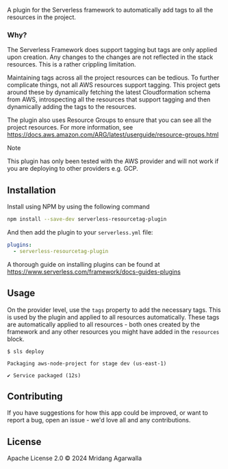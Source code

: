 A plugin for the Serverless framework to automatically add tags to
all the resources in the project.

### Why?

The Serverless Framework does support tagging but tags are only applied
upon creation. Any changes to the changes are not reflected in the stack
resources. This is a rather crippling limitation.

Maintaining tags across all the project resources can be tedious.
To further complicate things, not all AWS resources support tagging.
This project gets around these by dynamically fetching the latest
Cloudformation schema from AWS, introspecting all the resources that
support tagging and then dynamically adding the tags to the
resources.

The plugin also uses Resource Groups to ensure that you can see
all the project resources. For more information, see
https://docs.aws.amazon.com/ARG/latest/userguide/resource-groups.html

> [!NOTE]
> This plugin has only been tested with the AWS provider and will
> not work if you are deploying to other providers e.g. GCP.

## Installation

Install using NPM by using the following command

```sh
npm install --save-dev serverless-resourcetag-plugin
```

And then add the plugin to your `serverless.yml` file:

```yaml
plugins:
  - serverless-resourcetag-plugin
```

A thorough guide on installing plugins can be found at
https://www.serverless.com/framework/docs-guides-plugins

## Usage

On the provider level, use the `tags` property to add the
necessary tags. This is used by the plugin and applied to all
resources automatically. These tags are automatically applied to
all resources - both ones created by the framework and any other
resources you might have added in the `resources` block.

```
$ sls deploy

Packaging aws-node-project for stage dev (us-east-1)

✔ Service packaged (12s)
```

## Contributing

If you have suggestions for how this app could be improved, or
want to report a bug, open an issue - we'd love all and any
contributions.

## License

Apache License 2.0 © 2024 Mridang Agarwalla
